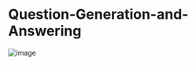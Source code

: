 # Question-Generation-and-Answering

![image](https://user-images.githubusercontent.com/70928356/230590747-ba448b84-2da6-49fe-ac3d-06272f8908dd.png)
